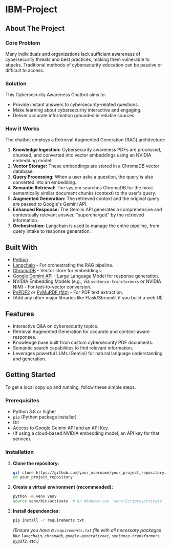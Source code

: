 # IBM-Project
## About The Project

### Core Problem
Many individuals and organizations lack sufficient awareness of cybersecurity threats and best practices, making them vulnerable to attacks. Traditional methods of cybersecurity education can be passive or difficult to access.

### Solution
This Cybersecurity Awareness Chatbot aims to:
*   Provide instant answers to cybersecurity-related questions.
*   Make learning about cybersecurity interactive and engaging.
*   Deliver accurate information grounded in reliable sources.

### How it Works
The chatbot employs a Retrieval Augmented Generation (RAG) architecture:
1.  **Knowledge Ingestion:** Cybersecurity awareness PDFs are processed, chunked, and converted into vector embeddings using an NVIDIA embedding model.
2.  **Vector Storage:** These embeddings are stored in a ChromaDB vector database.
3.  **Query Processing:** When a user asks a question, the query is also converted into an embedding.
4.  **Semantic Retrieval:** The system searches ChromaDB for the most semantically similar document chunks (context) to the user's query.
5.  **Augmented Generation:** The retrieved context and the original query are passed to Google's Gemini API.
6.  **Enhanced Response:** The Gemini API generates a comprehensive and contextually relevant answer, "supercharged" by the retrieved information.
7.  **Orchestration:** Langchain is used to manage the entire pipeline, from query intake to response generation.

## Built With

*   [Python](https://www.python.org/)
*   [Langchain](https://python.langchain.com/) - For orchestrating the RAG pipeline.
*   [ChromaDB](https://www.trychroma.com/) - Vector store for embeddings.
*   [Google Gemini API](https://ai.google.dev/docs/gemini_api_overview) - Large Language Model for response generation.
*   NVIDIA Embedding Models (e.g., via `sentence-transformers` or NVIDIA NIM) - For text-to-vector conversion.
*   [PyPDF2](https://pypi.org/project/PyPDF2/) or [PyMuPDF (fitz)](https://pypi.org/project/PyMuPDF/) - For PDF text extraction.
*   (Add any other major libraries like Flask/Streamlit if you build a web UI)

## Features

*   Interactive Q&A on cybersecurity topics.
*   Retrieval Augmented Generation for accurate and context-aware responses.
*   Knowledge base built from custom cybersecurity PDF documents.
*   Semantic search capabilities to find relevant information.
*   Leverages powerful LLMs (Gemini) for natural language understanding and generation.

## Getting Started

To get a local copy up and running, follow these simple steps.

### Prerequisites

*   Python 3.8 or higher
*   `pip` (Python package installer)
*   Git
*   Access to Google Gemini API and an API Key.
*   (If using a cloud-based NVIDIA embedding model, an API key for that service).

### Installation

1.  **Clone the repository:**
    ```bash
    git clone https://github.com/your_username/your_project_repository.git
    cd your_project_repository
    ```
2.  **Create a virtual environment (recommended):**
    ```bash
    python -m venv venv
    source venv/bin/activate  # On Windows use `venv\Scripts\activate`
    ```
3.  **Install dependencies:**
    ```bash
    pip install -r requirements.txt
    ```
    *(Ensure you have a `requirements.txt` file with all necessary packages like `langchain`, `chromadb`, `google-generativeai`, `sentence-transformers`, `pypdf2`, etc.)*
